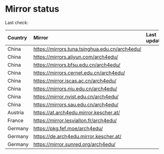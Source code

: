 <script src="./time.js"></script>
# Mirror status
Last check: <script type="text/javascript">localize(1734945814.301854);</script>

|Country|Mirror|Last update|
|:------|:-----|:----------|
|China|https://mirrors.tuna.tsinghua.edu.cn/arch4edu/|<script type="text/javascript">localize(1734894777);</script>|
|China|https://mirrors.aliyun.com/arch4edu/|<script type="text/javascript">localize(1734894777);</script>|
|China|https://mirrors.bfsu.edu.cn/arch4edu/|<script type="text/javascript">localize(1734894777);</script>|
|China|https://mirrors.cernet.edu.cn/arch4edu/|<script type="text/javascript">localize(1734894777);</script>|
|China|https://mirror.iscas.ac.cn/arch4edu/|<script type="text/javascript">localize(1734894777);</script>|
|China|https://mirrors.nju.edu.cn/arch4edu/|<script type="text/javascript">localize(1734849478);</script>|
|China|https://mirror.nyist.edu.cn/arch4edu/|<script type="text/javascript">localize(1734894777);</script>|
|China|https://mirrors.sau.edu.cn/arch4edu/|<script type="text/javascript">localize(1731653531);</script>|
|Austria|https://at.arch4edu.mirror.kescher.at/|<script type="text/javascript">localize(1734894777);</script>|
|France|https://mirror.lesviallon.fr/arch4edu/|<script type="text/javascript">localize(1734894777);</script>|
|Germany|https://pkg.fef.moe/arch4edu/|<script type="text/javascript">localize(1734894777);</script>|
|Germany|https://de.arch4edu.mirror.kescher.at/|<script type="text/javascript">localize(1734894777);</script>|
|Germany|https://mirror.sunred.org/arch4edu/|<script type="text/javascript">localize(1734894777);</script>|

<script src="./tablefilter/tablefilter.js"></script>
<script src="./table.js"></script>